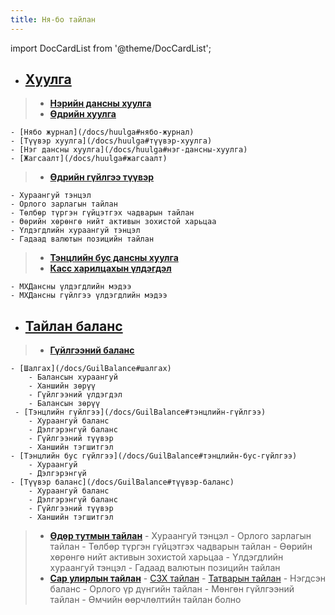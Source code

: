 ```yaml
---
title: Ня-бо тайлан 
---
```


import DocCardList from '@theme/DocCardList';

<DocCardList />


- ## [Хуулга](/docs/huulga)
>
> - **[Нэрийн дансны хуулга](/docs/huulga#нэрийн-дансны-хуулга)**
> - **[Өдрийн хуулга](/docs/huulga#өдрийн-хуулга)**
> 
    - [Нябо журнал](/docs/huulga#нябо-журнал)
    - [Түүвэр хуулга](/docs/huulga#түүвэр-хуулга)
    - [Нэг дансны хуулга](/docs/huulga#нэг-дансны-хуулга)
    - [Жагсаалт](/docs/huulga#жагсаалт)
> - **[Өдрийн гүйлгээ түүвэр](/docs/huulga#өдрийн-гүйлгээ-түүвэр)**
>
    - Хураангуй тэнцэл
    - Орлого зарлагын тайлан
    - Төлбөр түргэн гүйцэтгэх чадварын тайлан
    - Өөрийн хөрөнгө нийт активын зохистой харьцаа
    - Үлдэгдлийн хураангуй тэнцэл
    - Гадаад валютын позицийн тайлан
> - **[Тэнцлийн бус дансны хуулга](/docs/huulga#тэн-бус-дансны-хуулга)**
> - **[Касс харилцахын үлдэгдэл](/docs/huulga#касс-харилцахын-үлдэгдэл)**
>
    - МХДансны үлдэгдлийн мэдээ
    - МХДансны гүйлгээ үлдэгдлийн мэдээ

- ## [Тайлан баланс](/docs/tbalance)
> - **[Гүйлгээний баланс](/docs/GuilBalance)**
>
    - [Шалгах](/docs/GuilBalance#шалгах)
        - Балансын хураангуй
        - Ханшийн зөрүү
        - Гүйлгээний үлдэгдэл
        - Балансын зөрүү
     - [Тэнцлийн гүйлгээ](/docs/GuilBalance#тэнцлийн-гүйлгээ)
        - Хураангуй баланс
        - Дэлгэрэнгүй баланс
        - Гүйлгээний түүвэр
        - Ханшийн тэгшитгэл
    - [Тэнцлийн бус гүйлгээ](/docs/GuilBalance#тэнцлийн-бус-гүйлгээ)
        - Хураангуй 
        - Дэлгэрэнгүй
    - [Түүвэр баланс](/docs/GuilBalance#түүвэр-баланс) 
        - Хураангуй баланс
        - Дэлгэрэнгүй баланс
        - Гүйлгээний түүвэр
        - Ханшийн тэгшитгэл
> - **[Өдөр тутмын тайлан](/docs/edayTailan)**
    - Хураангуй тэнцэл
    - Орлого зарлагын тайлан
    - Төлбөр түргэн гүйцэтгэх чадварын тайлан
    - Өөрийн хөрөнгө нийт активын зохистой харьцаа
    - Үлдэгдлийн хураангуй тэнцэл
    - Гадаад валютын позицийн тайлан
> - **[Сар улирлын тайлан](/docs/sarTailan)**
    - [СЗХ тайлан](/docs/sarTailan/#сзх-тайлан)
    - [Татварын тайлан](/docs/sarTailan/#сзх-тайлан)
        - Нэгдсэн баланс
        - Орлого үр дүнгийн тайлан
        - Мөнгөн гүйлгээний тайлан
        - Өмчийн өөрчлөлтийн тайлан болно


